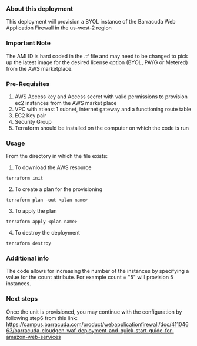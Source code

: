 ### About this deployment

This deployment will provision a BYOL instance of the Barracuda Web Application Firewall in the us-west-2 region

### Important Note
The AMI ID is hard coded in the .tf file and may need to be changed to pick up the latest image for the desired license option (BYOL, PAYG or Metered) from the AWS marketplace.

### Pre-Requisites

1. AWS Access key and Access secret with valid permissions to provision ec2 instances from the AWS market place 
2. VPC with atleast 1 subnet, internet gateway and a functioning route table
3. EC2 Key pair
4. Security Group
5. Terraform should be installed on the computer on which the code is run

### Usage

From the directory in which the file exists:

1. To download the AWS resource

`terraform init`

2. To create a plan for the provisioning

`terraform plan -out <plan name>`

3. To apply the plan

`terraform apply <plan name>`

4. To destroy the deployment

`terraform destroy`

### Additional info
The code allows for increasing the number of the instances by specifying a value for the count attribute. For example count = "5" will provision 5 instances.

### Next steps
Once the unit is provisioned, you may continue with the configuration by following step6 from this link: https://campus.barracuda.com/product/webapplicationfirewall/doc/41104663/barracuda-cloudgen-waf-deployment-and-quick-start-guide-for-amazon-web-services



